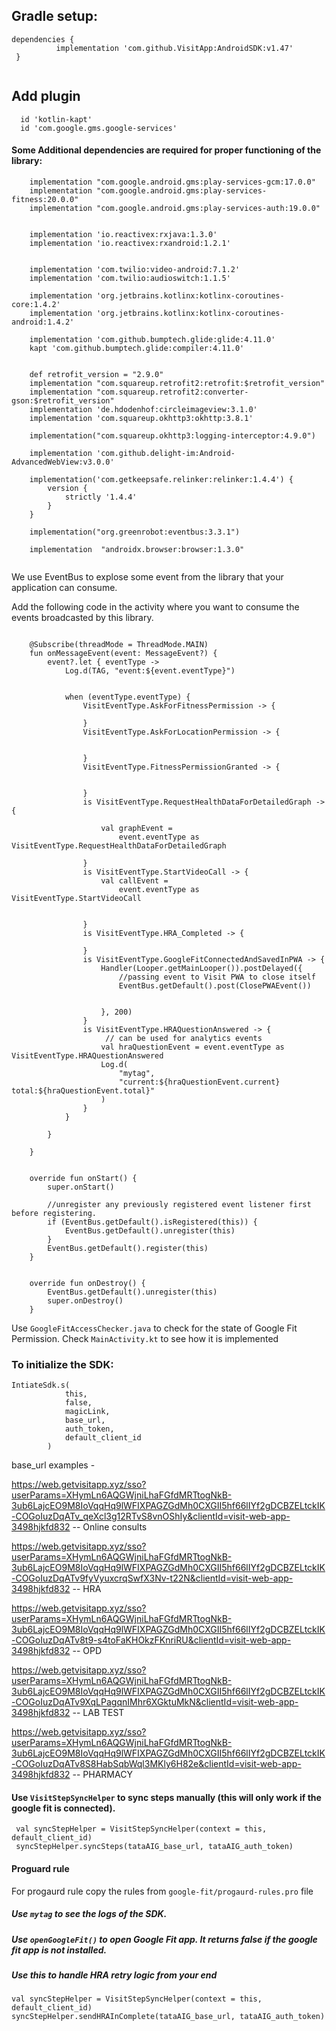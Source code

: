 

## Gradle setup:  

``` 
dependencies {  
	      implementation 'com.github.VisitApp:AndroidSDK:v1.47'
 }  
 
```

## Add plugin
```
  id 'kotlin-kapt'
  id 'com.google.gms.google-services'
```


#### Some Additional dependencies are required for proper functioning of the library:

```
    implementation "com.google.android.gms:play-services-gcm:17.0.0"
    implementation "com.google.android.gms:play-services-fitness:20.0.0"
    implementation "com.google.android.gms:play-services-auth:19.0.0"


    implementation 'io.reactivex:rxjava:1.3.0'
    implementation 'io.reactivex:rxandroid:1.2.1'


    implementation 'com.twilio:video-android:7.1.2'
    implementation 'com.twilio:audioswitch:1.1.5'

    implementation 'org.jetbrains.kotlinx:kotlinx-coroutines-core:1.4.2'
    implementation 'org.jetbrains.kotlinx:kotlinx-coroutines-android:1.4.2'

    implementation 'com.github.bumptech.glide:glide:4.11.0'
    kapt 'com.github.bumptech.glide:compiler:4.11.0'


    def retrofit_version = "2.9.0"
    implementation "com.squareup.retrofit2:retrofit:$retrofit_version"
    implementation "com.squareup.retrofit2:converter-gson:$retrofit_version"
    implementation 'de.hdodenhof:circleimageview:3.1.0'
    implementation 'com.squareup.okhttp3:okhttp:3.8.1'

    implementation("com.squareup.okhttp3:logging-interceptor:4.9.0")

    implementation 'com.github.delight-im:Android-AdvancedWebView:v3.0.0'

    implementation('com.getkeepsafe.relinker:relinker:1.4.4') {
        version {
            strictly '1.4.4'
        }
    }
    
    implementation("org.greenrobot:eventbus:3.3.1")
    
    implementation  "androidx.browser:browser:1.3.0"


```

We use EventBus to explose some event from the library that your application can consume. 

Add the following code in the activity where you want to consume the events broadcasted by this library.

```

    @Subscribe(threadMode = ThreadMode.MAIN)
    fun onMessageEvent(event: MessageEvent?) {
        event?.let { eventType ->
            Log.d(TAG, "event:${event.eventType}")


            when (eventType.eventType) {
                VisitEventType.AskForFitnessPermission -> {

                }
                VisitEventType.AskForLocationPermission -> {


                }
                VisitEventType.FitnessPermissionGranted -> {


                }
                is VisitEventType.RequestHealthDataForDetailedGraph -> {

                    val graphEvent =
                        event.eventType as VisitEventType.RequestHealthDataForDetailedGraph

                }
                is VisitEventType.StartVideoCall -> {
                    val callEvent =
                        event.eventType as VisitEventType.StartVideoCall


                }
                is VisitEventType.HRA_Completed -> {

                }
                is VisitEventType.GoogleFitConnectedAndSavedInPWA -> {
                    Handler(Looper.getMainLooper()).postDelayed({
                        //passing event to Visit PWA to close itself
                        EventBus.getDefault().post(ClosePWAEvent())


                    }, 200)
                }
                is VisitEventType.HRAQuestionAnswered -> {
                     // can be used for analytics events
                    val hraQuestionEvent = event.eventType as VisitEventType.HRAQuestionAnswered
                    Log.d(
                        "mytag",
                        "current:${hraQuestionEvent.current} total:${hraQuestionEvent.total}"
                    )
                }
            }

        }

    }


    override fun onStart() {
        super.onStart()

        //unregister any previously registered event listener first before registering.
        if (EventBus.getDefault().isRegistered(this)) {
            EventBus.getDefault().unregister(this)
        }
        EventBus.getDefault().register(this)
    }


    override fun onDestroy() {
        EventBus.getDefault().unregister(this)
        super.onDestroy()
    }

```

Use `GoogleFitAccessChecker.java` to check for the state of Google Fit Permission. Check `MainActivity.kt` to see how it is implemented 

### To initialize the SDK: 
```
IntiateSdk.s(
            this,
            false, 
            magicLink,
            base_url,
            auth_token,
            default_client_id
        )
 ```
 
 
 base_url examples - 
 
https://web.getvisitapp.xyz/sso?userParams=XHymLn6AQGWjniLhaFGfdMRTtogNkB-3ub6LajcEO9M8IoVqqHq9lWFIXPAGZGdMh0CXGII5hf66lIYf2gDCBZELtckIK-COGoIuzDqATv_qeXcl3g12RTvS8vnOShIy&clientId=visit-web-app-3498hjkfd832 -- Online consults
 
https://web.getvisitapp.xyz/sso?userParams=XHymLn6AQGWjniLhaFGfdMRTtogNkB-3ub6LajcEO9M8IoVqqHq9lWFIXPAGZGdMh0CXGII5hf66lIYf2gDCBZELtckIK-COGoIuzDqATv9fyVyuxcrqSwfX3Nv-t22N&clientId=visit-web-app-3498hjkfd832 -- HRA
 
https://web.getvisitapp.xyz/sso?userParams=XHymLn6AQGWjniLhaFGfdMRTtogNkB-3ub6LajcEO9M8IoVqqHq9lWFIXPAGZGdMh0CXGII5hf66lIYf2gDCBZELtckIK-COGoIuzDqATv8t9-s4toFaKHOkzFKnriRU&clientId=visit-web-app-3498hjkfd832  -- OPD

https://web.getvisitapp.xyz/sso?userParams=XHymLn6AQGWjniLhaFGfdMRTtogNkB-3ub6LajcEO9M8IoVqqHq9lWFIXPAGZGdMh0CXGII5hf66lIYf2gDCBZELtckIK-COGoIuzDqATv9XqLPagqnIMhr6XGktuMkN&clientId=visit-web-app-3498hjkfd832 -- LAB TEST

https://web.getvisitapp.xyz/sso?userParams=XHymLn6AQGWjniLhaFGfdMRTtogNkB-3ub6LajcEO9M8IoVqqHq9lWFIXPAGZGdMh0CXGII5hf66lIYf2gDCBZELtckIK-COGoIuzDqATv8S8HabSqbWql3MKly6H82e&clientId=visit-web-app-3498hjkfd832 -- PHARMACY
 
#### Use `VisitStepSyncHelper` to sync steps manually (this will only work if the google fit is connected).
```
 val syncStepHelper = VisitStepSyncHelper(context = this, default_client_id)
 syncStepHelper.syncSteps(tataAIG_base_url, tataAIG_auth_token)
```        
#### Proguard rule
For progaurd rule copy the rules from `google-fit/progaurd-rules.pro` file

##### Use ` mytag ` to see the logs of the SDK.

##### Use `openGoogleFit()` to open Google Fit app. It returns false if the google fit app is not installed.

##### Use this to handle HRA retry logic from your end
```
val syncStepHelper = VisitStepSyncHelper(context = this, default_client_id)
syncStepHelper.sendHRAInComplete(tataAIG_base_url, tataAIG_auth_token)
```
